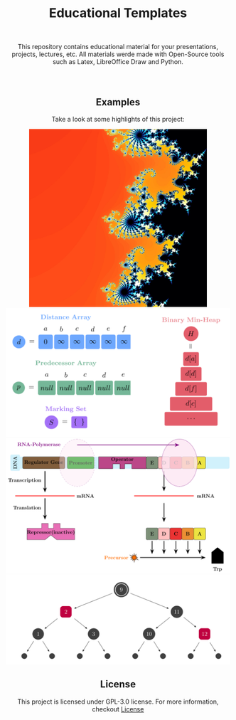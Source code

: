 <div align="center" style="margin-bottom: 70px">
	<h1>Educational Templates</h1><br>
	<div align="center"><p>This repository contains educational material for your presentations, projects, lectures, etc. All materials werde made with Open-Source tools such as Latex, LibreOffice Draw and Python.</p></div>
</div>

<div align="center">
<h2>Examples</h2>
<div align="center"><p>Take a look at some highlights of this project:</p></div>
</div>

<div align="center">
<img src="Mandelbrot-Set/Mandelbrot-ColoredPictures/Region2_3.jpg" alt="Mandelbrot-Set Example" width="400"/>
</div>

<div align="center">
<img src="img/dijkstra.png" alt="Components for Dijkstra's algorithm" width="600"/>
</div>

<div align="center">
<img src="img/gene.png" alt="Example of gene expression" width="600"/>
</div>

<div align="center">
<img src="img/rbtree.png" alt="Example of Red-Black-Tree" width="600"/>
</div>


<!--
<div align="center">
<h2>Highlights</h2>
<div align="center"><p>Take a look at some highlights that you may not see in other projects.</p></div>
</div>
<ul>
<li>The two projects <b>Stack-2</b> and <b>Gen-LinkedLists</b> provide an easy interface for generating a stack or a linked list. Just import the packages, create a new environment, pass some arguments and these structures will be automatically generated for you.</li>
<li>Are you familiar with <a href="https://getbootstrap.com/">Bootstrap</a>? There are some nice implementations from Bootstrap's color system, Bootstrap's card container and Bootstrap's push notifications (toasts).</li>
</ul>


<div align="center">
<h2>Links</h2>
<div align="center"><p>For more help / inspiration / examples, have a look at these links.</p></div>
</div>
<ul>
<li><a href="https://texample.net/">TEXample.net</a></li>
<li><a href="https://www.latextemplates.com/">LaTeX Templates</a></li>
<li><a href="https://tikz.dev/">PGF/Tikz Manual</a></li>
<li><a href="https://detexify.kirelabs.org/classify.html">Detexify</a></li>
</ul>
-->

<div align="center">
<h2>License</h2>
</div>

<div align="center"><p>This project is licensed under GPL-3.0 license. For more information, checkout <a href="https://github.com/BenSt099/LaTeX-Templates/blob/main/LICENSE">License</a></p></div>

